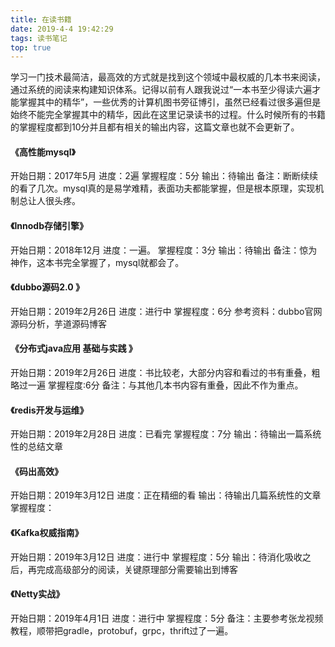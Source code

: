 ```yaml
---
title: 在读书籍
date: 2019-4-4 19:42:29
tags: 读书笔记
top: true
---
```


学习一门技术最简洁，最高效的方式就是找到这个领域中最权威的几本书来阅读，通过系统的阅读来构建知识体系。记得以前有人跟我说过“一本书至少得读六遍才能掌握其中的精华”，一些优秀的计算机图书旁征博引，虽然已经看过很多遍但是始终不能完全掌握其中的精华，因此在这里记录读书的过程。什么时候所有的书籍的掌握程度都到10分并且都有相关的输出内容，这篇文章也就不会更新了。
<!-- more -->
#### 《高性能mysql》
开始日期：2017年5月
进度：2遍
掌握程度：5分
输出：待输出
备注：断断续续的看了几次。mysql真的是易学难精，表面功夫都能掌握，但是根本原理，实现机制总让人很头疼。
#### 《Innodb存储引擎》
开始日期：2018年12月
进度：一遍。
掌握程度：3分
输出：待输出
备注：惊为神作，这本书完全掌握了，mysql就都会了。
#### 《dubbo源码2.0 》
开始日期：2019年2月26日
进度：进行中
掌握程度：6分
参考资料：dubbo官网源码分析，芋道源码博客
#### 《分布式java应用 基础与实践 》
开始日期：2019年2月26日
进度：书比较老，大部分内容和看过的书有重叠，粗略过一遍
掌握程度:6分
备注：与其他几本书内容有重叠，因此不作为重点。
#### 《redis开发与运维》
开始日期：2019年2月28日
进度：已看完
掌握程度：7分
输出：待输出一篇系统性的总结文章
#### 《码出高效》
开始日期：2019年3月12日
进度：正在精细的看
输出：待输出几篇系统性的文章
掌握程度：
#### 《Kafka权威指南》
开始日期：2019年3月12日
进度：进行中
掌握程度：5分
输出：待消化吸收之后，再完成高级部分的阅读，关键原理部分需要输出到博客
#### 《Netty实战》
开始日期：2019年4月1日
进度：进行中
掌握程度：5分
备注：主要参考张龙视频教程，顺带把gradle，protobuf，grpc，thrift过了一遍。
